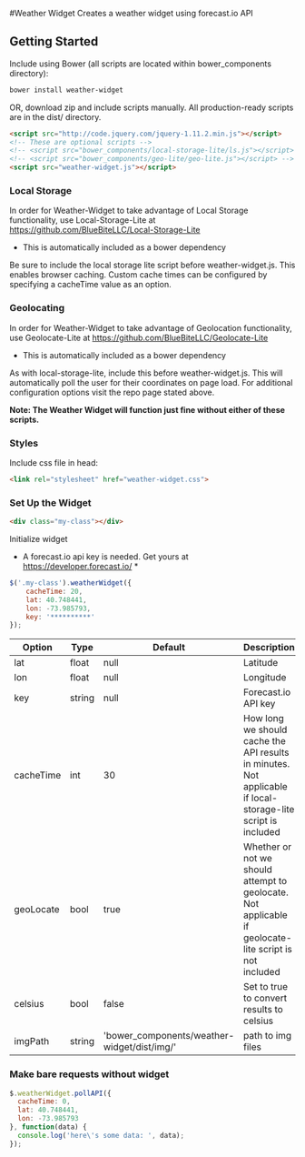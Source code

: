 #Weather Widget
Creates a weather widget using forecast.io API

## Getting Started

Include using Bower (all scripts are located within bower_components directory):

```sh
bower install weather-widget
```

OR, download zip and include scripts manually. All production-ready scripts are in the dist/ directory.

```html
<script src="http://code.jquery.com/jquery-1.11.2.min.js"></script>
<!-- These are optional scripts -->
<!-- <script src="bower_components/local-storage-lite/ls.js"></script> -->
<!-- <script src="bower_components/geo-lite/geo-lite.js"></script> -->
<script src="weather-widget.js"></script>
```


### Local Storage
In order for Weather-Widget to take advantage of Local Storage functionality, use Local-Storage-Lite at https://github.com/BlueBiteLLC/Local-Storage-Lite
* This is automatically included as a bower dependency

Be sure to include the local storage lite script before weather-widget.js. This enables browser caching. Custom cache times can be configured by specifying a cacheTime value as an option.

### Geolocating
In order for Weather-Widget to take advantage of Geolocation functionality, use Geolocate-Lite at https://github.com/BlueBiteLLC/Geolocate-Lite
* This is automatically included as a bower dependency

As with local-storage-lite, include this before weather-widget.js. This will automatically poll the user for their coordinates on page load. For additional configuration options visit the repo page stated above.

**Note: The Weather Widget will function just fine without either of these scripts.**

### Styles
Include css file in head:

```html
<link rel="stylesheet" href="weather-widget.css">
```


### Set Up the Widget

```html
<div class="my-class"></div>
```

Initialize widget
* A forecast.io api key is needed. Get yours at https://developer.forecast.io/ *

```javascript
$('.my-class').weatherWidget({
    cacheTime: 20,
    lat: 40.748441,
    lon: -73.985793,
    key: '**********'
});
```

Option | Type | Default | Description
------ | ---- | ------- | -----------
lat|float|null|Latitude
lon|float|null|Longitude
key|string|null|Forecast.io API key
cacheTime|int|30|How long we should cache the API results in minutes. Not applicable if local-storage-lite script is included
geoLocate|bool|true|Whether or not we should attempt to geolocate. Not applicable if geolocate-lite script is not included
celsius|bool|false|Set to true to convert results to celsius
imgPath|string|'bower_components/weather-widget/dist/img/'|path to img files


### Make bare requests without widget

```javascript
$.weatherWidget.pollAPI({
  cacheTime: 0,
  lat: 40.748441,
  lon: -73.985793
}, function(data) {
  console.log('here\'s some data: ', data);
});
```
